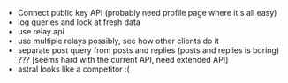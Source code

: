 - Connect public key API (probably need profile page where it's all easy)
- log queries and look at fresh data
- use relay api
- use multiple relays possibly, see how other clients do it
- separate post query from posts and replies (posts and replies is boring) ??? [seems hard with the current API, need extended API]
- astral looks like a competitor :(